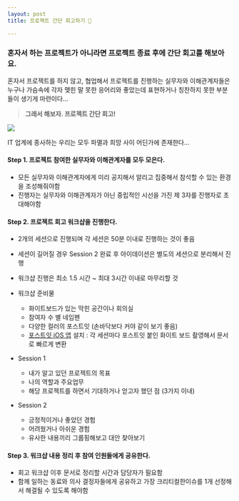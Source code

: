 ```yaml
---
layout: post
title: 프로젝트 간단 회고하기 🤔

---
```


### 혼자서 하는 프로젝트가 아니라면 프로젝트 종료 후에 간단 회고를 해보아요.

혼자서 프로젝트를 하지 않고, 협업해서 프로젝트를 진행하는 실무자와 이해관계자들은 누구나 가슴속에 각자 맺힌 말 못한 응어리와 좋았는데 표현하거나 칭찬하지 못한 부분들이 생기게 마련이다…

> **그래서 해보자. 프로젝트 간단 회고!**

![](https://kimtoma.github.io/media/2020/02/112bf-12eefc84ad8c81.jpg)

IT 업계에 종사하는 우리는 모두 파멸과 희망 사이 어딘가에 존재한다…



#### **Step 1. 프로젝트 참여한 실무자와 이해관계자를 모두 모은다.**

- 모든 실무자와 이해관계자에게 미리 공지해서 알리고 집중해서 참석할 수 있는 환경을 조성해줘야함
- 진행자는 실무자와 이해관계자가 아닌 중립적인 시선을 가진 제 3자를 진행자로 초대해야함



#### **Step 2. 프로젝트 회고 워크샵을 진행한다.**

- 2개의 세션으로 진행되며 각 세션은 50분 이내로 진행하는 것이 좋음
- 세션이 길어질 경우 Session 2 완료 후 아이데이션은 별도의 세션으로 분리해서 진행
- 워크샵 진행은 최소 1.5 시간 ~ 최대 3시간 이내로 마무리할 것
- 워크샵 준비물
  - 화이트보드가 있는 막힌 공간이나 회의실
  - 참여자 수 별 네임펜
  - 다양한 컬러의 포스트잇 (손바닥보다 커야 같이 보기 좋음)
  - [포스트잇 iOS 앱](https://apps.apple.com/kr/app/post-it/id920127738) 설치 : 각 세션마다 포스트잇 붙인 화이트 보드 촬영해서 문서로 빠르게 변환

- Session 1
  - 내가 알고 있던 프로젝트의 목표
  - 나의 역할과 주요업무
  - 해당 프로젝트를 하면서 기대하거나 얻고자 했던 점 (3가지 이내) 
- Session 2
  - 긍정적이거나 좋았던 경험
  - 어려웠거나 아쉬운 경험
  - 유사한 내용끼리 그룹핑해보고 대안 찾아보기



#### **Step 3. 워크샵 내용 정리 후 참여 인원들에게 공유한다.**

- 회고 워크샵 이후 문서로 정리할 시간과 담당자가 필요함
- 함께 일하는 동료와 의사 결정자들에게 공유하고 가장 크리티컬한이슈를 1개 선정해서 해결될 수 있도록 해야함